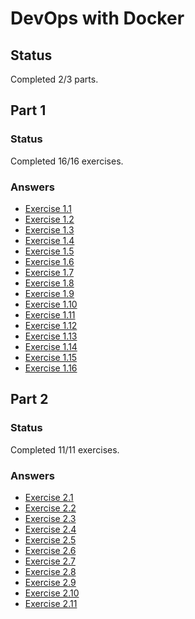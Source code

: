 # DevOps with Docker

## Status

Completed 2/3 parts.

## Part 1

### Status

Completed 16/16 exercises.

### Answers

- [Exercise 1.1](/part_1/exercise_1.1.md)
- [Exercise 1.2](/part_1/exercise_1.2.md)
- [Exercise 1.3](/part_1/exercise_1.3.md)
- [Exercise 1.4](/part_1/exercise_1.4.md)
- [Exercise 1.5](/part_1/exercise_1.5.md)
- [Exercise 1.6](/part_1/exercise_1.6.md)
- [Exercise 1.7](/part_1/exercise_1.7/)
- [Exercise 1.8](/part_1/exercise_1.8/)
- [Exercise 1.9](/part_1/exercise_1.9.md)
- [Exercise 1.10](/part_1/exercise_1.10.md)
- [Exercise 1.11](/part_1/exercise_1.11/)
- [Exercise 1.12](/part_1/exercise_1.12/)
- [Exercise 1.13](/part_1/exercise_1.13/)
- [Exercise 1.14](/part_1/exercise_1.14.md)
- [Exercise 1.15](/part_1/exercise_1.15.md)
- [Exercise 1.16](/part_1/exercise_1.16.md)

## Part 2

### Status

Completed 11/11 exercises.

### Answers

- [Exercise 2.1](/part_2/exercise_2.1/)
- [Exercise 2.2](/part_2/exercise_2.2/)
- [Exercise 2.3](/part_2/exercise_2.3/)
- [Exercise 2.4](/part_2/exercise_2.4/)
- [Exercise 2.5](/part_2/exercise_2.5.md)
- [Exercise 2.6](/part_2/exercise_2.6/)
- [Exercise 2.7](/part_2/exercise_2.7/)
- [Exercise 2.8](/part_2/exercise_2.8/)
- [Exercise 2.9](/part_2/exercise_2.9/)
- [Exercise 2.10](/part_2/exercise_2.10/)
- [Exercise 2.11](/part_2/exercise_2.11.md)
